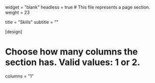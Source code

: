 widget = "blank"
headless = true  # This file represents a page section.
weight = 23

title = "Skills"
subtitle = ""

[design]
  # Choose how many columns the section has. Valid values: 1 or 2.
  columns = "1"
